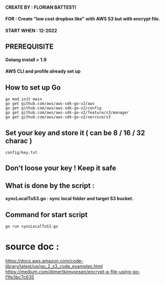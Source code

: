 #### CREATE BY : FLORIAN BATTESTI
#### FOR : Create "low cost dropbox like" with AWS S3 but with encrypt file.
#### START WHEN : 12-2022

## PREREQUISITE

#### Golang install > 1.9 
#### AWS CLI and profile already set up

## How to set up Go 
```
go mod init main
go get github.com/aws/aws-sdk-go-v2/aws
go get github.com/aws/aws-sdk-go-v2/config
go get github.com/aws/aws-sdk-go-v2/feature/s3/manager
go get github.com/aws/aws-sdk-go-v2/service/s3

```
## Set your key and store it ( can be 8 / 16 / 32 charac )
```
config/key.txt
```

## Don't loose your key ! Keep it safe 


## What is done by the script :
#### syncLocalToS3.go : sync local folder and target S3 bucket.

## Command for start script
```
go run syncLocalToS3.go
```




# source doc :
https://docs.aws.amazon.com/code-library/latest/ug/go_2_s3_code_examples.html
https://medium.com/@mertkimyonsen/encrypt-a-file-using-go-f1fe3bc7c635
